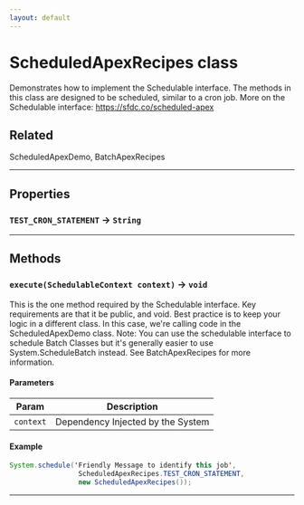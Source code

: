 ```yaml
---
layout: default
---
```

# ScheduledApexRecipes class

Demonstrates how to implement the Schedulable interface. The methods in this class are designed to be scheduled, similar to a cron job. More on the Schedulable interface: https://sfdc.co/scheduled-apex

## Related

ScheduledApexDemo, BatchApexRecipes

---
## Properties

### `TEST_CRON_STATEMENT` → `String`

---
## Methods
### `execute(SchedulableContext context)` → `void`

This is the one method required by the Schedulable interface. Key requirements are that it be public, and void. Best practice is to keep your logic in a different class. In this case, we&apos;re calling code in the ScheduledApexDemo class. Note: You can use the schedulable interface to schedule Batch Classes but it&apos;s generally easier to use System.ScheduleBatch instead. See BatchApexRecipes for more information.

#### Parameters

| Param | Description |
| ----- | ----------- |
|`context` |  Dependency Injected by the System |

#### Example
```java
System.schedule('Friendly Message to identify this job',
                 ScheduledApexRecipes.TEST_CRON_STATEMENT,
                 new ScheduledApexRecipes());
```

---
